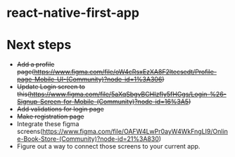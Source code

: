 # react-native-first-app

# Next steps

- ~~Add a profile page(https://www.figma.com/file/oW4cRsxEzXA8F2ltecsedt/Profile-page-Mobile-UI-(Community)?node-id=1%3A306)~~
- ~~Update Login screen to this(https://www.figma.com/file/5aXqSbgvBCHIzfIy5fHGgs/Login-%26-Signup-Screen-for-Mobile-(Community)?node-id=16%3A5)~~
- ~~Add validations for login page~~
- ~~Make registration page~~
- Integrate these figma screens(https://www.figma.com/file/OAFW4LwPr0ayW4WkFngLI9/Online-Book-Store-(Community)?node-id=21%3A830)
- Figure out a way to connect those screens to your current app.
